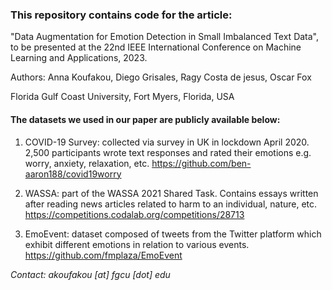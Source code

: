 ### This repository contains code for the article:
"Data Augmentation for Emotion Detection in Small Imbalanced Text Data", to be presented at the 22nd IEEE International Conference on Machine Learning and Applications, 2023.

Authors: Anna Koufakou, Diego Grisales, Ragy Costa de jesus, Oscar Fox 

Florida Gulf Coast University, Fort Myers, Florida, USA


#### The datasets we used in our paper are publicly available below:

1. COVID-19 Survey: collected via survey in UK in lockdown April 2020. 2,500 participants wrote text responses and rated their emotions e.g. worry, anxiety, relaxation, etc. https://github.com/ben-aaron188/covid19worry

2. WASSA: part of the WASSA 2021 Shared Task. Contains essays written after reading news articles related to harm to an individual, nature, etc. https://competitions.codalab.org/competitions/28713

3. EmoEvent: dataset composed of tweets from the Twitter platform which exhibit different emotions in relation to various events. https://github.com/fmplaza/EmoEvent

_Contact: akoufakou [at] fgcu [dot] edu_
